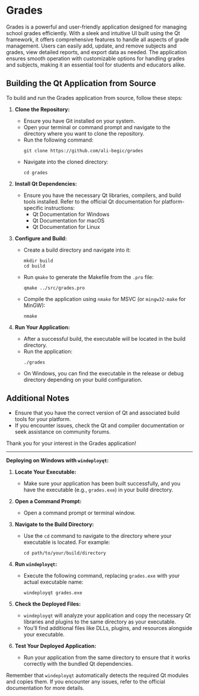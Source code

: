 # Grades

Grades is a powerful and user-friendly application designed for managing school grades efficiently. With a sleek and intuitive UI built using the Qt framework, it offers comprehensive features to handle all aspects of grade management. Users can easily add, update, and remove subjects and grades, view detailed reports, and export data as needed. The application ensures smooth operation with customizable options for handling grades and subjects, making it an essential tool for students and educators alike.

## Building the Qt Application from Source

To build and run the Grades application from source, follow these steps:

1. **Clone the Repository:**
   - Ensure you have Git installed on your system.
   - Open your terminal or command prompt and navigate to the directory where you want to clone the repository.
   - Run the following command:
     ```
     git clone https://github.com/ali-begic/grades
     ```
   - Navigate into the cloned directory:
     ```
     cd grades
     ```

2. **Install Qt Dependencies:**
   - Ensure you have the necessary Qt libraries, compilers, and build tools installed. Refer to the official Qt documentation for platform-specific instructions:
     - Qt Documentation for Windows
     - Qt Documentation for macOS
     - Qt Documentation for Linux

3. **Configure and Build:**
   - Create a build directory and navigate into it:
     ```
     mkdir build
     cd build
     ```
   - Run `qmake` to generate the Makefile from the `.pro` file:
     ```
     qmake ../src/grades.pro
     ```
   - Compile the application using `nmake` for MSVC (or `mingw32-make` for MinGW):
     ```
     nmake
     ```

4. **Run Your Application:**
   - After a successful build, the executable will be located in the build directory.
   - Run the application:
     ```
     ./grades
     ```
   - On Windows, you can find the executable in the release or debug directory depending on your build configuration.

## Additional Notes

- Ensure that you have the correct version of Qt and associated build tools for your platform.
- If you encounter issues, check the Qt and compiler documentation or seek assistance on community forums.

Thank you for your interest in the Grades application!

---

**Deploying on Windows with `windeployqt`:**

1. **Locate Your Executable:**
   - Make sure your application has been built successfully, and you have the executable (e.g., `grades.exe`) in your build directory.

2. **Open a Command Prompt:**
   - Open a command prompt or terminal window.

3. **Navigate to the Build Directory:**
   - Use the `cd` command to navigate to the directory where your executable is located. For example:
     ```
     cd path/to/your/build/directory
     ```

4. **Run `windeployqt`:**
   - Execute the following command, replacing `grades.exe` with your actual executable name:
     ```
     windeployqt grades.exe
     ```

5. **Check the Deployed Files:**
   - `windeployqt` will analyze your application and copy the necessary Qt libraries and plugins to the same directory as your executable.
   - You'll find additional files like DLLs, plugins, and resources alongside your executable.

6. **Test Your Deployed Application:**
   - Run your application from the same directory to ensure that it works correctly with the bundled Qt dependencies.

Remember that `windeployqt` automatically detects the required Qt modules and copies them. If you encounter any issues, refer to the official documentation for more details.
